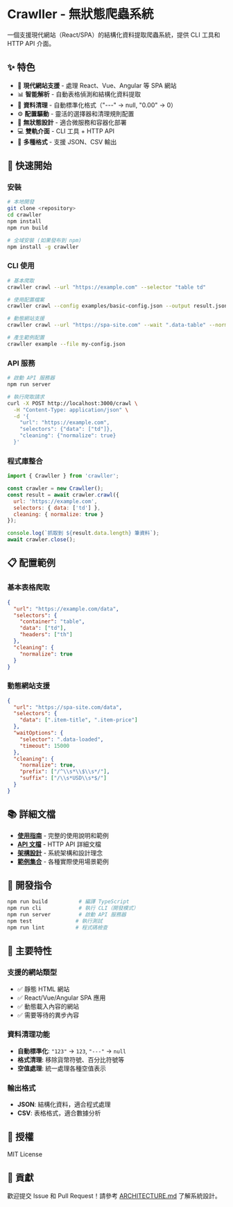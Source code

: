 # Crawller - 無狀態爬蟲系統

一個支援現代網站（React/SPA）的結構化資料提取爬蟲系統，提供 CLI 工具和 HTTP API 介面。

## ✨ 特色

- 🚀 **現代網站支援** - 處理 React、Vue、Angular 等 SPA 網站
- 📊 **智能解析** - 自動表格偵測和結構化資料提取  
- 🧹 **資料清理** - 自動標準化格式（"---" → null, "0.00" → 0）
- ⚙️ **配置驅動** - 靈活的選擇器和清理規則配置
- 🎯 **無狀態設計** - 適合微服務和容器化部署
- 💻 **雙軌介面** - CLI 工具 + HTTP API
- 📁 **多種格式** - 支援 JSON、CSV 輸出

## 🚀 快速開始

### 安裝

```bash
# 本地開發
git clone <repository>
cd crawller
npm install
npm run build

# 全域安裝 (如果發布到 npm)
npm install -g crawller
```

### CLI 使用

```bash
# 基本爬取
crawller crawl --url "https://example.com" --selector "table td"

# 使用配置檔案
crawller crawl --config examples/basic-config.json --output result.json

# 動態網站支援
crawller crawl --url "https://spa-site.com" --wait ".data-table" --normalize

# 產生範例配置
crawller example --file my-config.json
```

### API 服務

```bash
# 啟動 API 服務器
npm run server

# 執行爬取請求
curl -X POST http://localhost:3000/crawl \
  -H "Content-Type: application/json" \
  -d '{
    "url": "https://example.com",
    "selectors": {"data": ["td"]},
    "cleaning": {"normalize": true}
  }'
```

### 程式庫整合

```javascript
import { Crawller } from 'crawller';

const crawler = new Crawller();
const result = await crawler.crawl({
  url: 'https://example.com',
  selectors: { data: ['td'] },
  cleaning: { normalize: true }
});

console.log(`抓取到 ${result.data.length} 筆資料`);
await crawler.close();
```

## 📋 配置範例

### 基本表格爬取
```json
{
  "url": "https://example.com/data",
  "selectors": {
    "container": "table",
    "data": ["td"],
    "headers": ["th"]
  },
  "cleaning": {
    "normalize": true
  }
}
```

### 動態網站支援
```json
{
  "url": "https://spa-site.com/data",
  "selectors": {
    "data": [".item-title", ".item-price"]
  },
  "waitOptions": {
    "selector": ".data-loaded",
    "timeout": 15000
  },
  "cleaning": {
    "normalize": true,
    "prefix": ["/^\\s*\\$\\s*/"],
    "suffix": ["/\\s*USD\\s*$/"]
  }
}
```

## 📚 詳細文檔

- **[使用指南](docs/USAGE.md)** - 完整的使用說明和範例
- **[API 文檔](docs/API.md)** - HTTP API 詳細文檔  
- **[架構設計](docs/ARCHITECTURE.md)** - 系統架構和設計理念
- **[範例集合](docs/EXAMPLES.md)** - 各種實際使用場景範例

## 🔧 開發指令

```bash
npm run build          # 編譯 TypeScript
npm run cli            # 執行 CLI（開發模式）
npm run server         # 啟動 API 服務器
npm test              # 執行測試
npm run lint          # 程式碼檢查
```

## 🎯 主要特性

### 支援的網站類型
- ✅ 靜態 HTML 網站
- ✅ React/Vue/Angular SPA 應用
- ✅ 動態載入內容的網站
- ✅ 需要等待的異步內容

### 資料清理功能
- **自動標準化**: `"123"` → `123`, `"---"` → `null`
- **格式清理**: 移除貨幣符號、百分比符號等
- **空值處理**: 統一處理各種空值表示

### 輸出格式
- **JSON**: 結構化資料，適合程式處理
- **CSV**: 表格格式，適合數據分析

## 📄 授權

MIT License

## 🤝 貢獻

歡迎提交 Issue 和 Pull Request！請參考 [ARCHITECTURE.md](docs/ARCHITECTURE.md) 了解系統設計。